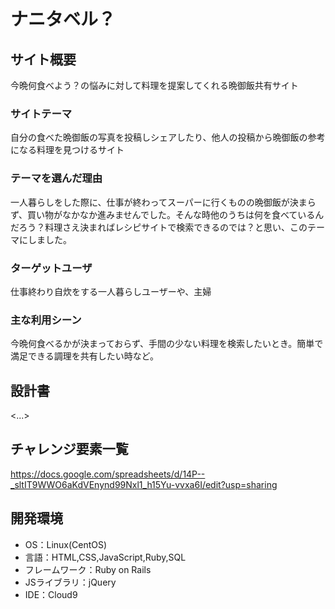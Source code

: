 # ナニタベル？

## サイト概要
今晩何食べよう？の悩みに対して料理を提案してくれる晩御飯共有サイト

### サイトテーマ
自分の食べた晩御飯の写真を投稿しシェアしたり、他人の投稿から晩御飯の参考になる料理を見つけるサイト

### テーマを選んだ理由
一人暮らしをした際に、仕事が終わってスーパーに行くものの晩御飯が決まらず、買い物がなかなか進みませんでした。そんな時他のうちは何を食べているんだろう？料理さえ決まればレシピサイトで検索できるのでは？と思い、このテーマにしました。

### ターゲットユーザ
仕事終わり自炊をする一人暮らしユーザーや、主婦

### 主な利用シーン
今晩何食べるかが決まっておらず、手間の少ない料理を検索したいとき。簡単で満足できる調理を共有したい時など。

## 設計書
<...>

## チャレンジ要素一覧
https://docs.google.com/spreadsheets/d/14P--_sltIT9WWO6aKdVEnynd99Nxl1_h15Yu-vvxa6I/edit?usp=sharing

## 開発環境
- OS：Linux(CentOS)
- 言語：HTML,CSS,JavaScript,Ruby,SQL
- フレームワーク：Ruby on Rails
- JSライブラリ：jQuery
- IDE：Cloud9


